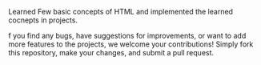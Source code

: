 Learned Few basic concepts of HTML and implemented the learned cocnepts in projects.

f you find any bugs, have suggestions for improvements, or want to add more features to the projects, we welcome your contributions! Simply fork this repository, make your changes, and submit a pull request.
